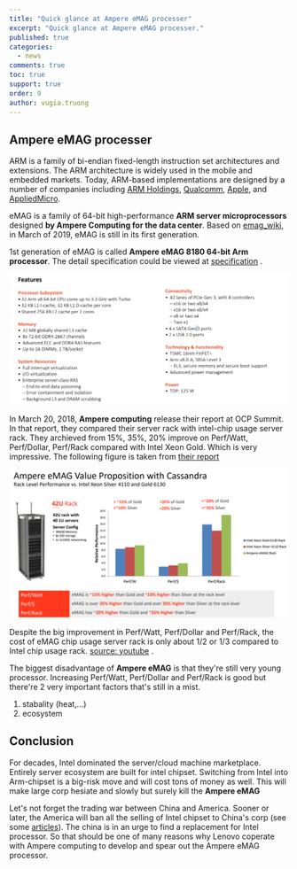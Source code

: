```yaml
---
title: "Quick glance at Ampere eMAG processer"
excerpt: "Quick glance at Ampere eMAG processer."
published: true
categories: 
  - news
comments: true
toc: true
support: true
order: 9
author: vugia.truong
---
```



## Ampere eMAG processer

ARM is a family of bi-endian fixed-length instruction set architectures and extensions. The ARM architecture is widely used in the mobile and embedded markets. Today, ARM-based implementations are designed by a number of companies including [ARM Holdings](https://en.wikichip.org/wiki/arm_holdings), [Qualcomm](https://en.wikichip.org/wiki/qualcomm), [Apple](https://en.wikichip.org/wiki/apple), and [AppliedMicro](https://en.wikichip.org/wiki/apm).

eMAG is a family of 64-bit high-performance **ARM server microprocessors** designed **by Ampere Computing for the data center**. Based on [emag_wiki](https://en.wikichip.org/wiki/ampere_computing/emag), in March of 2019,
eMAG is still in its first generation. 

1st generation of eMAG is called **Ampere eMAG 8180 64-bit Arm processor**. The detail specification could be 
viewed at [specification](https://amperecomputing.com/wp-content/uploads/2018/09/eMAG8180_PB_v0.5_20180914-2.pdf) . 

![Ampere eMAG 8180 64-bit Arm processor feature](/assets/images/2019/eMAG-8180-spec.png)

In March 20, 2018, **Ampere computing** release their report at OCP Summit. 
In that report, they compared their server rack with intel-chip usage server rack. 
They archieved from 15%, 35%, 20% improve on Perf/Watt, Perf/Dollar, Perf/Rack compared with Intel Xeon Gold. Which is very impressive. The following figure is taken from 
[their report](https://www.opencompute.org/files/18150J-Ampere-PPT-OCPSummitKumar-final.pdf)

![Ampere eMAG Value Proposition with Cassandra](/assets/images/2019/eMAG_compare.png)

Despite the big improvement in Perf/Watt, Perf/Dollar and Perf/Rack, 
the cost of eMAG chip usage server rack is only about 1/2 or 1/3 compared to Intel
chip usage rack. [source: youtube](https://youtu.be/78XSWxjZXB4?t=162) .

The biggest disadvantage of **Ampere eMAG** is that they're still very young processor. 
Increasing Perf/Watt, Perf/Dollar and Perf/Rack is good but there're 2 very important factors that's still in a mist.

1. stabality (heat,...)
2. ecosystem

## Conclusion

For decades, Intel dominated the server/cloud machine marketplace.
Entirely server ecosystem are built for intel chipset. 
Switching from Intel into Arm-chipset is a big-risk move and will cost tons of money as well. This will make large corp hesiate and slowly but surely kill the **Ampere eMAG**

Let's not forget the trading war between China and America. 
Sooner or later, the America will ban all the selling of Intel chipset to 
China's corp (see some [articles](https://www.theregister.co.uk/2015/04/10/us_intel_china_ban/)). 
The china is in an urge to find a replacement for Intel processor. 
So that should be one of many reasons why Lenovo coperate with 
Ampere computing to develop and spear out the Ampere eMAG processor.